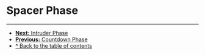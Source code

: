 # Spacer Phase

---

- [**Next:** Intruder Phase](intruder-phase.md)
- [**Previous:** Countdown Phase](countdown-phase.md)
- [**^** Back to the table of contents](README.md)